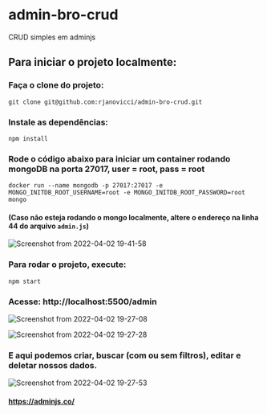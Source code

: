 # admin-bro-crud
CRUD simples em adminjs

## Para iniciar o projeto localmente:

### Faça o clone do projeto:

    git clone git@github.com:rjanovicci/admin-bro-crud.git

### Instale as dependências:

    npm install

### Rode o código abaixo para iniciar um container rodando mongoDB na porta 27017, user = root, pass = root

    docker run --name mongodb -p 27017:27017 -e MONGO_INITDB_ROOT_USERNAME=root -e MONGO_INITDB_ROOT_PASSWORD=root mongo
    
#### (Caso não esteja rodando o mongo localmente, altere o endereço na linha 44 do arquivo `admin.js`)

![Screenshot from 2022-04-02 19-41-58](https://user-images.githubusercontent.com/83842945/161403810-b559737a-ba7e-4ace-9fe4-eda796100df2.png)

### Para rodar o projeto, execute:

    npm start

### Acesse: http://localhost:5500/admin

![Screenshot from 2022-04-02 19-27-08](https://user-images.githubusercontent.com/83842945/161403449-f0e24a1b-8a9f-4655-a553-f6785edf0d7d.png)

![Screenshot from 2022-04-02 19-27-28](https://user-images.githubusercontent.com/83842945/161403543-29470f92-535a-4bef-bbd5-3897dc45d241.png)

### E aqui podemos criar, buscar (com ou sem filtros), editar e deletar nossos dados.

![Screenshot from 2022-04-02 19-27-53](https://user-images.githubusercontent.com/83842945/161403864-b47b46b1-b94c-4de3-bc9d-d134e46aaf4f.png)

#### https://adminjs.co/
